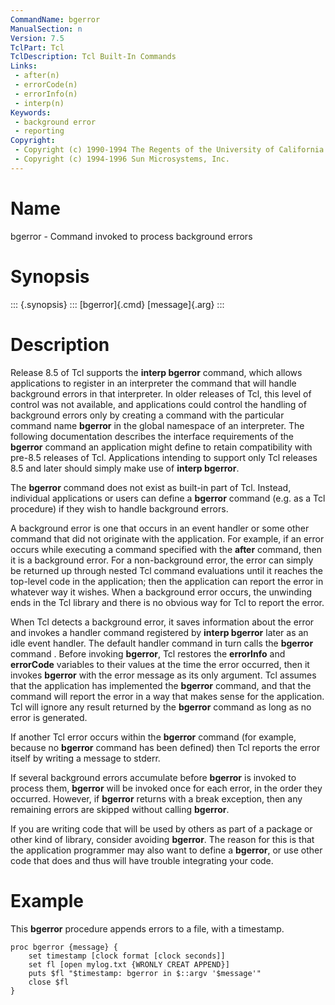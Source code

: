 ```yaml
---
CommandName: bgerror
ManualSection: n
Version: 7.5
TclPart: Tcl
TclDescription: Tcl Built-In Commands
Links:
 - after(n)
 - errorCode(n)
 - errorInfo(n)
 - interp(n)
Keywords:
 - background error
 - reporting
Copyright:
 - Copyright (c) 1990-1994 The Regents of the University of California.
 - Copyright (c) 1994-1996 Sun Microsystems, Inc.
---
```


# Name

bgerror - Command invoked to process background errors

# Synopsis

::: {.synopsis} :::
[bgerror]{.cmd} [message]{.arg}
:::

# Description

Release 8.5 of Tcl supports the **interp bgerror** command, which allows applications to register in an interpreter the command that will handle background errors in that interpreter.  In older releases of Tcl, this level of control was not available, and applications could control the handling of background errors only by creating a command with the particular command name **bgerror** in the global namespace of an interpreter.  The following documentation describes the interface requirements of the **bgerror** command an application might define to retain compatibility with pre-8.5 releases of Tcl.  Applications intending to support only Tcl releases 8.5 and later should simply make use of **interp bgerror**.

The **bgerror** command does not exist as built-in part of Tcl.  Instead, individual applications or users can define a **bgerror** command (e.g. as a Tcl procedure) if they wish to handle background errors.

A background error is one that occurs in an event handler or some other command that did not originate with the application. For example, if an error occurs while executing a command specified with the **after** command, then it is a background error. For a non-background error, the error can simply be returned up through nested Tcl command evaluations until it reaches the top-level code in the application; then the application can report the error in whatever way it wishes.  When a background error occurs, the unwinding ends in the Tcl library and there is no obvious way for Tcl to report the error.

When Tcl detects a background error, it saves information about the error and invokes a handler command registered by **interp bgerror** later as an idle event handler.  The default handler command in turn calls the **bgerror** command . Before invoking **bgerror**, Tcl restores the **errorInfo** and **errorCode** variables to their values at the time the error occurred, then it invokes **bgerror** with the error message as its only argument.  Tcl assumes that the application has implemented the **bgerror** command, and that the command will report the error in a way that makes sense for the application.  Tcl will ignore any result returned by the **bgerror** command as long as no error is generated.

If another Tcl error occurs within the **bgerror** command (for example, because no **bgerror** command has been defined) then Tcl reports the error itself by writing a message to stderr.

If several background errors accumulate before **bgerror** is invoked to process them, **bgerror** will be invoked once for each error, in the order they occurred.  However, if **bgerror** returns with a break exception, then any remaining errors are skipped without calling **bgerror**.

If you are writing code that will be used by others as part of a package or other kind of library, consider avoiding **bgerror**. The reason for this is that the application programmer may also want to define a **bgerror**, or use other code that does and thus will have trouble integrating your code.

# Example

This **bgerror** procedure appends errors to a file, with a timestamp.

```
proc bgerror {message} {
    set timestamp [clock format [clock seconds]]
    set fl [open mylog.txt {WRONLY CREAT APPEND}]
    puts $fl "$timestamp: bgerror in $::argv '$message'"
    close $fl
}
```

